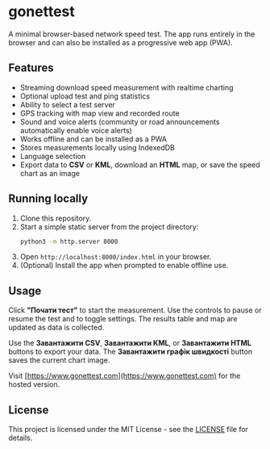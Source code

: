 # gonettest

A minimal browser-based network speed test. The app runs entirely in the browser and can also be installed as a progressive web app (PWA).

## Features

- Streaming download speed measurement with realtime charting
- Optional upload test and ping statistics
- Ability to select a test server
- GPS tracking with map view and recorded route
- Sound and voice alerts (community or road announcements automatically enable voice alerts)
- Works offline and can be installed as a PWA
- Stores measurements locally using IndexedDB
- Language selection
- Export data to **CSV** or **KML**, download an **HTML** map, or save the speed chart as an image

## Running locally

1. Clone this repository.
2. Start a simple static server from the project directory:
   ```bash
   python3 -m http.server 8000
   ```
3. Open `http://localhost:8000/index.html` in your browser.
4. (Optional) Install the app when prompted to enable offline use.

## Usage

Click **"Почати тест"** to start the measurement. Use the controls to pause or resume the test and to toggle settings. The results table and map are updated as data is collected.

Use the **Завантажити CSV**, **Завантажити KML**, or **Завантажити HTML** buttons to export your data. The **Завантажити графік швидкості** button saves the current chart image.

Visit [https://www.gonettest.com](https://www.gonettest.com) for the hosted version.

## License

This project is licensed under the MIT License - see the [LICENSE](LICENSE) file for details.
